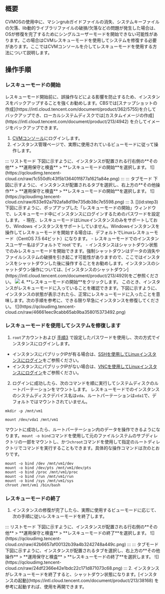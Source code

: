 ## 概要
CVMOSの使用中に、マシンgrubガイドファイルの消失、システムキーファイルの欠落、lib動的ライブラリファイルの破損/欠落などの問題が発生した場合は、OSが修復を完了するためにシングルユーザーモードを開始できない可能性があります。この場合はCVMレスキューモードを使用してシステムを修復する必要があります。ここではCVMコンソールを介してレスキューモードを使用する方法について説明します。


## 操作手順

### レスキューモードの開始

<dx-alert infotype="notice" title="">
レスキューモード開始前に、誤操作などによる影響を防止するため、インスタンスをバックアップすることを強くお勧めします。CBSでは[スナップショットの作成](https://intl.cloud.tencent.com/document/product/362/5755)を介してバックアップでき、ローカルシステムディスクでは[カスタムイメージの作成](https://intl.cloud.tencent.com/document/product/213/4942) を介してイメージをバックアップできます。
</dx-alert>

1. [CVMコンソール](https://console.cloud.tencent.com/cvm/instance/index?rid=1)にログインします。
2. インスタンス管理ページで、実際に使用されているビューモードに従って操作します。
<dx-tabs>
::: リストモード
下図に示すように、インスタンスが配置される行右側の**その他** > **運用保守と検査** > **レスキューモードの開始**を選択します。
![](https://qcloudimg.tencent-cloud.cn/raw/1c550dfc43f5b136401f877a1621a84e.png)
:::
::: タブモード
下図に示すように、インスタンスが配置されるタブを選択し、右上方の**その他操作** > **運用保守と検査** > **レスキューモードの開始**を選択します。
![](https://qcloudimg.tencent-cloud.cn/raw/633e92a792afa8d19e735db38c7e5598.png)
:::
</dx-tabs>
3. [](id:step3)下図に示すように、ポップアップした「レスキューモードの開始」ウィンドウで、レスキューモード中にインスタンスにログインするためのパスワードを設定します。
<dx-alert infotype="notice" title="">
- 現在、レスキューモードはLinuxインスタンスのみをサポートしており、Windows インスタンスをサポートしていません。Windowsインスタンスを操作してレスキューモードを開始する場合は、デフォルトでLinuxレスキューモード（CentOS 7.5 64ビット）になります。
- レスキューモードでのインスタンスユーザー名はデフォルトで`root`です。
- インスタンスはシャットダウン状態でのみレスキューモードを開始できます。強制シャットダウンはデータの消失やファイルシステムの破損を引き起こす可能性がありますので、ここではインスタンスをシャットダウンした後に操作することをお勧めします。インスタンスのシャットダウン操作については、[インスタンスのシャットダウン](https://intl.cloud.tencent.com/document/product/213/4929)をご参照ください。
</dx-alert>
<img src="https://qcloudimg.tencent-cloud.cn/raw/0c4462f0c86de84a23cac475e0541c84.png"/>
4. **レスキューモードの開始**をクリックします。
このとき、インスタンスがレスキューモードに入っていることを確認できます。下図に示すように、インスタンスの状態が表示されたら、正常にレスキューモードに入ったことを意味します。次の手順を参考に、できる限り早急にインスタンスを修復してください。
![](https://qcloudimg.tencent-cloud.cn/raw/46661eec9cabb65ab9ba358015373492.png)



### レスキューモードを使用してシステムを修復します
1. `root`アカウントおよび [手順3](#step3) で設定したパスワードを使用し、次の方式でインスタンスにログインします。
 - インスタンスにパブリックIPが有る場合は、[SSHを使用してLinuxインスタンスにログイン](https://intl.cloud.tencent.com/document/product/213/32501)をご参照ください。
 - インスタンスにパブリックIPがない場合は、[VNCを使用してLinuxインスタンスにログイン](https://intl.cloud.tencent.com/document/product/213/32494)をご参照ください。
2. ログインに成功したら、次のコマンドを順に実行してシステムディスクのルートパーテーションをマウントします。
レスキューモードでのインスタンスのシステムディスクデバイス名は`vda`、ルートパーテーションは`vda1`で、デフォルトではマウントされていません。
```
mkdir -p /mnt/vm1
```
```
mount /dev/vda1 /mnt/vm1
```
マウントに成功したら、ルートパーテーション内のデータを操作できるようになります。`mount -o bind`コマンドを使用して元のファイルシステムのサブディレクトリの一部をマウントし、かつ`chroot`コマンドを使用して指定のルートディレクトリでコマンドを実行することもできます。具体的な操作コマンドは次のとおりです。
```
mount -o bind /dev /mnt/vm1/dev
mount -o bind /dev/pts /mnt/vm1/dev/pts
mount -o bind /proc /mnt/vm1/proc
mount -o bind /run /mnt/vm1/run
mount -o bind /sys /mnt/vm1/sys
chroot /mnt/vm1 /bin/bash
```


### レスキューモードの終了
1. インスタンスの修復が完了したら、実際に使用するビューモードに応じて、次の手順に従いレスキューモードを終了します。
<dx-tabs>
::: リストモード
下図に示すように、インスタンスが配置される行右側の**その他** > **運用保守と検査** > **レスキューモードの終了**を選択します。
![](https://qcloudimg.tencent-cloud.cn/raw/42b6657af00132b39a4b3242748a449c.png)
:::
::: タブモード
下図に示すように、インスタンスが配置されるタブを選択し、右上方の**その他操作** > **運用保守と検査** > **レスキューモードの終了**を選択します。
![](https://qcloudimg.tencent-cloud.cn/raw/24df2366e42e1bdc22c171d871073c68.png)
:::
</dx-tabs>
2. インスタンスがレスキューモードを終了すると、シャットダウン状態になります。[インスタンスの起動](https://intl.cloud.tencent.com/document/product/213/38168) を参考に起動すれば、使用を再開できます。


